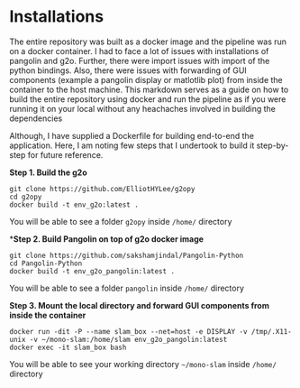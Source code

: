 # Installations

The entire repository was built as a docker image and the pipeline was run on a docker container. I had to face a lot of issues with installations of pangolin and g2o. Further, there were import issues with import of the python bindings. Also, there were issues with forwarding of GUI components (example a pangolin display or matlotlib plot) from inside the container to the host machine. This markdown serves as a guide on how to build the entire repository using docker and run the pipeline as if you were running it on your local without any heachaches involved in building the dependencies
 
Although, I have supplied a Dockerfile for building end-to-end the application. Here, I am noting few steps that I undertook to build it step-by-step for future reference.

 **Step 1. Build the g2o**
 ```
git clone https://github.com/ElliotHYLee/g2opy
cd g2opy
docker build -t env_g2o:latest .
 ```
 You will be able to see a folder `g2opy` inside `/home/` directory

***Step 2. Build Pangolin on top of g2o docker image**
```
git clone https://github.com/sakshamjindal/Pangolin-Python
cd Pangolin-Python
docker build -t env_g2o_pangolin:latest .
```
 You will be able to see a folder `pangolin` inside `/home/` directory

**Step 3. Mount the local directory and forward GUI components from inside the container**
```
docker run -dit -P --name slam_box --net=host -e DISPLAY -v /tmp/.X11-unix -v ~/mono-slam:/home/slam env_g2o_pangolin:latest
docker exec -it slam_box bash
```
You will be able to see your working directory `~/mono-slam` inside `/home/` directory
